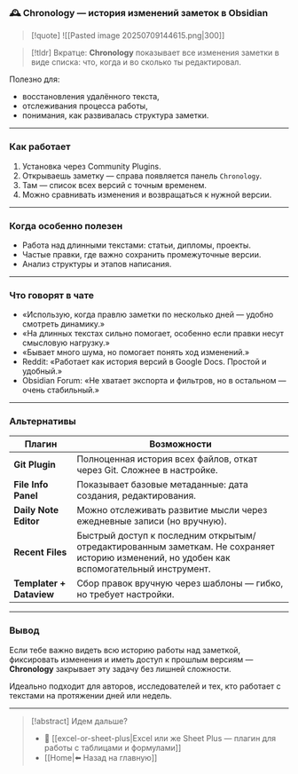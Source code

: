 ### 🕰 Chronology — история изменений заметок в Obsidian

>[!quote] ![[Pasted image 20250709144615.png|300]]

> [!tldr] Вкратце:
> **Chronology** показывает все изменения заметки в виде списка: что, когда и во сколько ты редактировал. 

Полезно для:
- восстановления удалённого текста,
- отслеживания процесса работы,
- понимания, как развивалась структура заметки.

---

### Как работает

1. Установка через Community Plugins.
2. Открываешь заметку — справа появляется панель `Chronology`.
3. Там — список всех версий с точным временем.
4. Можно сравнивать изменения и возвращаться к нужной версии.

---

### Когда особенно полезен

- Работа над длинными текстами: статьи, дипломы, проекты.
- Частые правки, где важно сохранить промежуточные версии.
- Анализ структуры и этапов написания.

---

### Что говорят в чате

- «Использую, когда правлю заметки по несколько дней — удобно смотреть динамику.»
- «На длинных текстах сильно помогает, особенно если правки несут смысловую нагрузку.»
- «Бывает много шума, но помогает понять ход изменений.»
- Reddit: «Работает как история версий в Google Docs. Простой и удобный.»
- Obsidian Forum: «Не хватает экспорта и фильтров, но в остальном — очень стабильный.»

---

### Альтернативы

|Плагин|Возможности|
|---|---|
|**Git Plugin**|Полноценная история всех файлов, откат через Git. Сложнее в настройке.|
|**File Info Panel**|Показывает базовые метаданные: дата создания, редактирования.|
|**Daily Note Editor**|Можно отслеживать развитие мысли через ежедневные записи (но вручную).|
|**Recent Files**|Быстрый доступ к последним открытым/отредактированным заметкам. Не сохраняет историю изменений, но удобен как вспомогательный инструмент.|
|**Templater + Dataview**|Сбор правок вручную через шаблоны — гибко, но требует настройки.|

---

### Вывод

Если тебе важно видеть всю историю работы над заметкой, фиксировать изменения и иметь доступ к прошлым версиям — **Chronology** закрывает эту задачу без лишней сложности.  

Идеально подходит для авторов, исследователей и тех, кто работает с текстами на протяжении дней или недель.

---
> [!abstract] Идем дальше?
> - 🧠 [[excel-or-sheet-plus|Excel или же Sheet Plus — плагин для работы с таблицами и формулами]]
> - [[Home|⬅️ Назад на главную]]